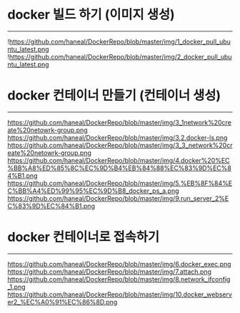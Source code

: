 # docker 빌드 하기 (이미지 생성)
-----

!https://github.com/haneal/DockerRepo/blob/master/img/1_docker_pull_ubuntu_latest.png
!https://github.com/haneal/DockerRepo/blob/master/img/2_docker_pull_ubuntu_latest.png



# docker 컨테이너 만들기 (컨테이너 생성)
-----
https://github.com/haneal/DockerRepo/blob/master/img/3_1network%20create%20netowrk-group.png
https://github.com/haneal/DockerRepo/blob/master/img/3.2.docker-ls.png
https://github.com/haneal/DockerRepo/blob/master/img/3_3_network%20create%20netowrk-group.png
https://github.com/haneal/DockerRepo/blob/master/img/4.docker%20%EC%BB%A8%ED%85%8C%EC%9D%B4%EB%84%88%EC%83%9D%EC%84%B1.png
https://github.com/haneal/DockerRepo/blob/master/img/5.%EB%8F%84%EC%BB%A4%ED%99%95%EC%9D%B8_docker_ps_a.png
https://github.com/haneal/DockerRepo/blob/master/img/9.run_server_2%EC%83%9D%EC%84%B1.png


# docker 컨테이너로 접속하기
-----
https://github.com/haneal/DockerRepo/blob/master/img/6.docker_exec.png
https://github.com/haneal/DockerRepo/blob/master/img/7.attach.png
https://github.com/haneal/DockerRepo/blob/master/img/8.network_ifconfig_1.png
https://github.com/haneal/DockerRepo/blob/master/img/10.docker_webserver2_%EC%A0%91%EC%86%8D.png

